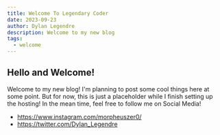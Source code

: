 ```yaml
---
title: Welcome To Legendary Coder
date: 2023-09-23
author: Dylan Legendre
description: Welcome to my new blog
tags:
  - welcome
---
```


## Hello and Welcome!

Welcome to my new blog! I'm planning to post some cool things here at some point. But for now,
this is just a placeholder while I finish setting up the hosting! In the mean time, feel free to
follow me on Social Media!

   - https://www.instagram.com/morpheuszer0/
   - https://twitter.com/Dylan_Legendre
